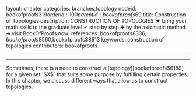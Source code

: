 layout: chapter
categories: branches,topology
nodeid: bookofproofs$319
orderid: 100
parentid: bookofproofs$69
title: Construction of Topologies
description: CONSTRUCTION OF TOPOLOGIES ★ bring your math skills to the graduate level ✔ step by step ✚ by the axiomatic method ➜ visit BookOfProofs now!
references: bookofproofs$8336,bookofproofs$8560,bookofproofs$8613
keywords: construction of topologies
contributors: bookofproofs

---


---

Sometimes, there is a need to construct a [topology][bookofproofs$6189] for a given set `$X$` that suits some purpose by fulfilling certain properties. In this chapter, we discuss different ways that allow us to construct topologies.
